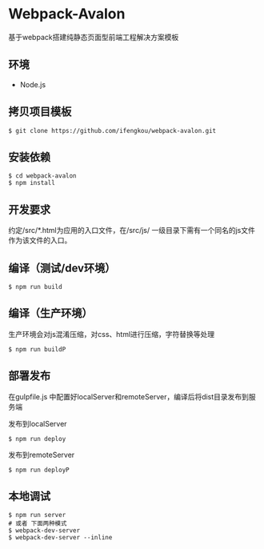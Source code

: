 # Webpack-Avalon #
基于webpack搭建纯静态页面型前端工程解决方案模板

## 环境 ##

- Node.js

## 拷贝项目模板 ##

    $ git clone https://github.com/ifengkou/webpack-avalon.git

## 安装依赖 ##

    $ cd webpack-avalon
	$ npm install

## 开发要求 ##

约定/src/*.html为应用的入口文件，在/src/js/ 一级目录下需有一个同名的js文件作为该文件的入口。

## 编译（测试/dev环境） ##

    $ npm run build

## 编译（生产环境） ##

生产环境会对js混淆压缩，对css、html进行压缩，字符替换等处理

    $ npm run buildP

## 部署发布 ##

在gulpfile.js 中配置好localServer和remoteServer，编译后将dist目录发布到服务端

发布到localServer

    $ npm run deploy

发布到remoteServer

    $ npm run deployP

## 本地调试 ##

    $ npm run server
    # 或者 下面两种模式
    $ webpack-dev-server
    $ webpack-dev-server --inline